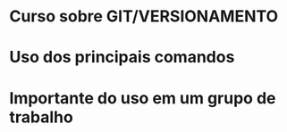 # Curso sobre GIT/VERSIONAMENTO

# Uso dos principais comandos

# Importante do uso em um grupo de trabalho

